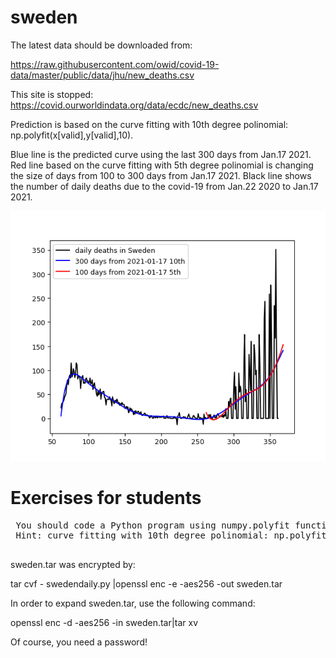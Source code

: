 # sweden

The latest data should be downloaded from:

https://raw.githubusercontent.com/owid/covid-19-data/master/public/data/jhu/new_deaths.csv

This site is stopped: 
https://covid.ourworldindata.org/data/ecdc/new_deaths.csv
 
 Prediction is based on the curve fitting with 10th degree polinomial: np.polyfit(x[valid],y[valid],10).
 
 Blue line is the predicted curve using the last 300 days from Jan.17 2021. Red line based on the curve fitting with 5th degree polinomial is changing the size of days from 100 to 300 days from Jan.17 2021. Black line shows the number of daily deaths due to the covid-19 from Jan.22 2020 to Jan.17 2021.
 
 <img src='sweden.gif' height=400 width=600>
 
 
 # Exercises for students
 <pre>
 You should code a Python program using numpy.polyfit function as shown above picture.
 Hint: curve fitting with 10th degree polinomial: np.polyfit(x[valid],y[valid],10)
 </pre>
 
 sweden.tar was encrypted by: 
 
 tar cvf - swedendaily.py |openssl enc -e -aes256 -out sweden.tar
 
 In order to expand sweden.tar, use the following command:
 
 openssl enc -d -aes256 -in sweden.tar|tar xv
 
 Of course, you need a password!
 
 

